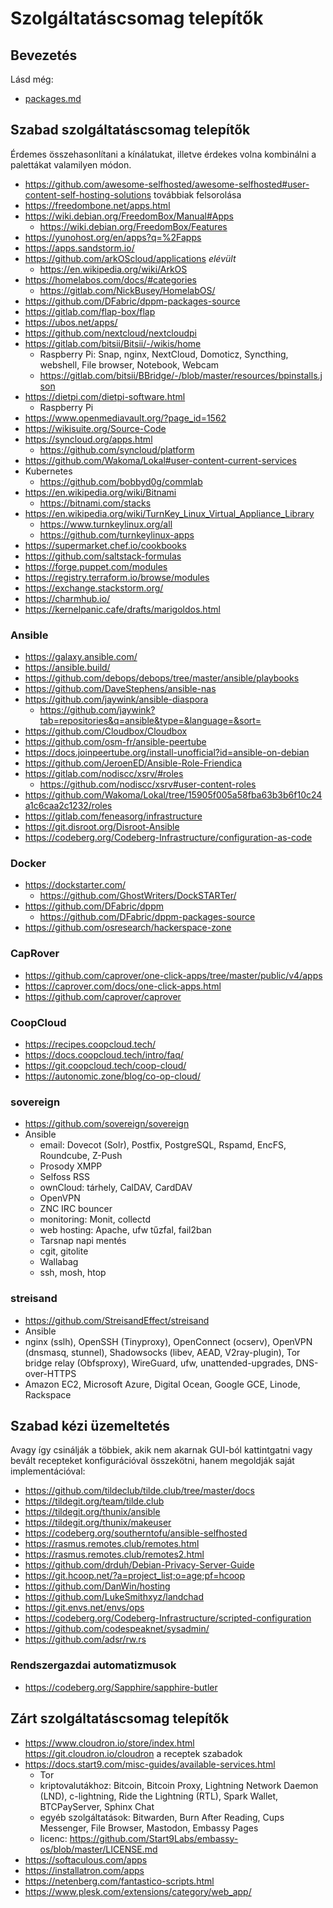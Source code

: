 # Szolgáltatáscsomag telepítők

## Bevezetés

Lásd még:

* [packages.md](packages.md)

## Szabad szolgáltatáscsomag telepítők

Érdemes összehasonlítani a kínálatukat, illetve érdekes volna kombinálni a palettákat valamilyen módon.

* https://github.com/awesome-selfhosted/awesome-selfhosted#user-content-self-hosting-solutions továbbiak felsorolása
* https://freedombone.net/apps.html
* https://wiki.debian.org/FreedomBox/Manual#Apps
  * https://wiki.debian.org/FreedomBox/Features
* https://yunohost.org/en/apps?q=%2Fapps
* https://apps.sandstorm.io/
* https://github.com/arkOScloud/applications _elévült_
  * https://en.wikipedia.org/wiki/ArkOS
* https://homelabos.com/docs/#categories
  * https://gitlab.com/NickBusey/HomelabOS/
* https://github.com/DFabric/dppm-packages-source
* https://gitlab.com/flap-box/flap
* https://ubos.net/apps/
* https://github.com/nextcloud/nextcloudpi
* https://gitlab.com/bitsii/Bitsii/-/wikis/home
  * Raspberry Pi: Snap, nginx, NextCloud, Domoticz, Syncthing, webshell, File browser, Notebook, Webcam
  * https://gitlab.com/bitsii/BBridge/-/blob/master/resources/bpinstalls.json
* https://dietpi.com/dietpi-software.html
  * Raspberry Pi
* https://www.openmediavault.org/?page_id=1562
* https://wikisuite.org/Source-Code
* https://syncloud.org/apps.html
  * https://github.com/syncloud/platform
* https://github.com/Wakoma/Lokal#user-content-current-services
* Kubernetes
  * https://github.com/bobbyd0g/commlab
* https://en.wikipedia.org/wiki/Bitnami
  * https://bitnami.com/stacks
* https://en.wikipedia.org/wiki/TurnKey_Linux_Virtual_Appliance_Library
  * https://www.turnkeylinux.org/all
  * https://github.com/turnkeylinux-apps
* https://supermarket.chef.io/cookbooks
* https://github.com/saltstack-formulas
* https://forge.puppet.com/modules
* https://registry.terraform.io/browse/modules
* https://exchange.stackstorm.org/
* https://charmhub.io/
* https://kernelpanic.cafe/drafts/marigoldos.html

### Ansible

* https://galaxy.ansible.com/
* https://ansible.build/
* https://github.com/debops/debops/tree/master/ansible/playbooks
* https://github.com/DaveStephens/ansible-nas
* https://github.com/jaywink/ansible-diaspora
  * https://github.com/jaywink?tab=repositories&q=ansible&type=&language=&sort=
* https://github.com/Cloudbox/Cloudbox
* https://github.com/osm-fr/ansible-peertube
* https://docs.joinpeertube.org/install-unofficial?id=ansible-on-debian
* https://github.com/JeroenED/Ansible-Role-Friendica
* https://gitlab.com/nodiscc/xsrv/#roles
  * https://github.com/nodiscc/xsrv#user-content-roles
* https://github.com/Wakoma/Lokal/tree/15905f005a58fba63b3b6f10c24a1c6caa2c1232/roles
* https://gitlab.com/feneasorg/infrastructure
* https://git.disroot.org/Disroot-Ansible
* https://codeberg.org/Codeberg-Infrastructure/configuration-as-code

### Docker

* https://dockstarter.com/
  * https://github.com/GhostWriters/DockSTARTer/
* https://github.com/DFabric/dppm
  * https://github.com/DFabric/dppm-packages-source
* https://github.com/osresearch/hackerspace-zone

### CapRover

* https://github.com/caprover/one-click-apps/tree/master/public/v4/apps
* https://caprover.com/docs/one-click-apps.html
* https://github.com/caprover/caprover

### CoopCloud

* https://recipes.coopcloud.tech/
* https://docs.coopcloud.tech/intro/faq/
* https://git.coopcloud.tech/coop-cloud/
* https://autonomic.zone/blog/co-op-cloud/

### sovereign

* https://github.com/sovereign/sovereign
* Ansible
  * email: Dovecot (Solr), Postfix, PostgreSQL, Rspamd, EncFS, Roundcube, Z-Push
  * Prosody XMPP
  * Selfoss RSS
  * ownCloud: tárhely, CalDAV, CardDAV
  * OpenVPN
  * ZNC IRC bouncer
  * monitoring: Monit, collectd
  * web hosting: Apache, ufw tűzfal, fail2ban
  * Tarsnap napi mentés
  * cgit, gitolite
  * Wallabag
  * ssh, mosh, htop

### streisand

* https://github.com/StreisandEffect/streisand
* Ansible
* nginx (sslh), OpenSSH (Tinyproxy), OpenConnect (ocserv), OpenVPN (dnsmasq, stunnel), Shadowsocks (libev, AEAD, V2ray-plugin), Tor bridge relay (Obfsproxy), WireGuard, ufw, unattended-upgrades, DNS-over-HTTPS
* Amazon EC2, Microsoft Azure, Digital Ocean, Google GCE, Linode, Rackspace

## Szabad kézi üzemeltetés

Avagy így csinálják a többiek, akik nem akarnak GUI-ból kattintgatni vagy bevált recepteket konfigurációval összekötni, hanem megoldják saját implementációval:

* https://github.com/tildeclub/tilde.club/tree/master/docs
* https://tildegit.org/team/tilde.club
* https://tildegit.org/thunix/ansible
* https://tildegit.org/thunix/makeuser
* https://codeberg.org/southerntofu/ansible-selfhosted
* https://rasmus.remotes.club/remotes.html
* https://rasmus.remotes.club/remotes2.html
* https://github.com/drduh/Debian-Privacy-Server-Guide
* https://git.hcoop.net/?a=project_list;o=age;pf=hcoop
* https://github.com/DanWin/hosting
* https://github.com/LukeSmithxyz/landchad
* https://git.envs.net/envs/ops
* https://codeberg.org/Codeberg-Infrastructure/scripted-configuration
* https://github.com/codespeaknet/sysadmin/
* https://github.com/adsr/rw.rs

### Rendszergazdai automatizmusok

* https://codeberg.org/Sapphire/sapphire-butler

## Zárt szolgáltatáscsomag telepítők

* https://www.cloudron.io/store/index.html https://git.cloudron.io/cloudron a receptek szabadok
* https://docs.start9.com/misc-guides/available-services.html
  * Tor
  * kriptovalutákhoz: Bitcoin, Bitcoin Proxy, Lightning Network Daemon (LND), c-lightning, Ride the Lightning (RTL), Spark Wallet, BTCPayServer, Sphinx Chat
  * egyéb szolgáltatások: Bitwarden, Burn After Reading, Cups Messenger, File Browser, Mastodon, Embassy Pages
  * licenc: https://github.com/Start9Labs/embassy-os/blob/master/LICENSE.md
* https://softaculous.com/apps
* https://installatron.com/apps
* https://netenberg.com/fantastico-scripts.html
* https://www.plesk.com/extensions/category/web_app/
